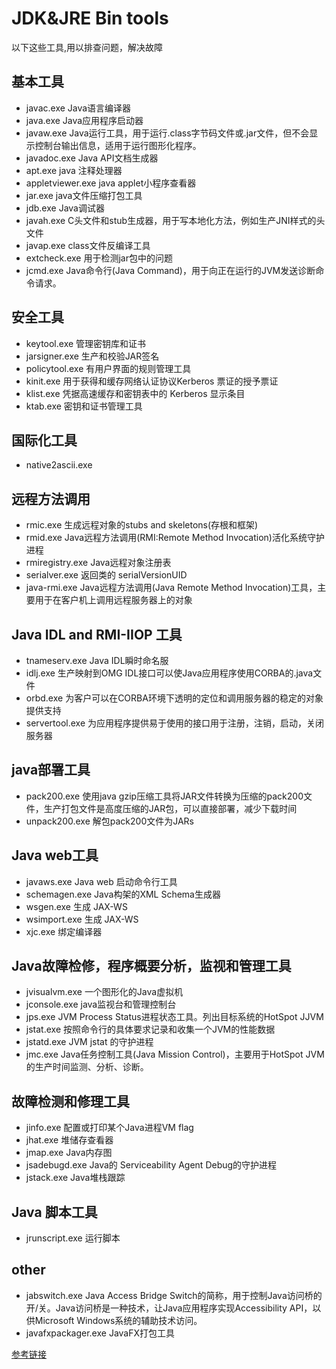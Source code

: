 # JDK&JRE Bin tools 
   以下这些工具,用以排查问题，解决故障
  
## 基本工具
* javac.exe	Java语言编译器
* java.exe	Java应用程序启动器
* javaw.exe	Java运行工具，用于运行.class字节码文件或.jar文件，但不会显示控制台输出信息，适用于运行图形化程序。
* javadoc.exe	Java API文档生成器
* apt.exe	java 注释处理器
* appletviewer.exe	java applet小程序查看器
* jar.exe	java文件压缩打包工具
* jdb.exe	Java调试器
* javah.exe	C头文件和stub生成器，用于写本地化方法，例如生产JNI样式的头文件
* javap.exe	class文件反编译工具
* extcheck.exe	用于检测jar包中的问题
* jcmd.exe	Java命令行(Java Command)，用于向正在运行的JVM发送诊断命令请求。

## 安全工具
* keytool.exe	管理密钥库和证书
* jarsigner.exe	生产和校验JAR签名
* policytool.exe	有用户界面的规则管理工具
* kinit.exe	用于获得和缓存网络认证协议Kerberos 票证的授予票证
* klist.exe	凭据高速缓存和密钥表中的 Kerberos 显示条目
* ktab.exe	密钥和证书管理工具

## 国际化工具
* native2ascii.exe 

## 远程方法调用
* rmic.exe	生成远程对象的stubs and skeletons(存根和框架)
* rmid.exe	Java远程方法调用(RMI:Remote Method Invocation)活化系统守护进程
* rmiregistry.exe	Java远程对象注册表
* serialver.exe	返回类的 serialVersionUID
* java-rmi.exe	Java远程方法调用(Java Remote Method Invocation)工具，主要用于在客户机上调用远程服务器上的对象

## Java IDL and RMI-IIOP 工具
* tnameserv.exe	Java IDL瞬时命名服
* idlj.exe	生产映射到OMG IDL接口可以使Java应用程序使用CORBA的.java文件
* orbd.exe	为客户可以在CORBA环境下透明的定位和调用服务器的稳定的对象提供支持
* servertool.exe	为应用程序提供易于使用的接口用于注册，注销，启动，关闭服务器

## java部署工具
* pack200.exe	使用java gzip压缩工具将JAR文件转换为压缩的pack200文件，生产打包文件是高度压缩的JAR包，可以直接部署，减少下载时间
* unpack200.exe	解包pack200文件为JARs

## Java web工具
* javaws.exe	Java web 启动命令行工具
* schemagen.exe	Java构架的XML Schema生成器
* wsgen.exe	生成 JAX-WS
* wsimport.exe	生成 JAX-WS
* xjc.exe	绑定编译器

## Java故障检修，程序概要分析，监视和管理工具
* jvisualvm.exe	一个图形化的Java虚拟机
* jconsole.exe	java监视台和管理控制台
* jps.exe	JVM Process Status进程状态工具。列出目标系统的HotSpot JJVM
* jstat.exe	按照命令行的具体要求记录和收集一个JVM的性能数据
* jstatd.exe	JVM jstat 的守护进程
* jmc.exe	Java任务控制工具(Java Mission Control)，主要用于HotSpot JVM的生产时间监测、分析、诊断。

## 故障检测和修理工具
* jinfo.exe	配置或打印某个Java进程VM flag
* jhat.exe	堆储存查看器
* jmap.exe	Java内存图
* jsadebugd.exe	Java的 Serviceability Agent Debug的守护进程
* jstack.exe	Java堆栈跟踪

## Java 脚本工具
* jrunscript.exe	运行脚本

## other
* jabswitch.exe	Java Access Bridge Switch的简称，用于控制Java访问桥的开/关。Java访问桥是一种技术，让Java应用程序实现Accessibility API，以供Microsoft Windows系统的辅助技术访问。
* javafxpackager.exe	JavaFX打包工具  


[参考链接](http://www.codingwhy.com/view/858.html 'jdk bin目录下工具介绍')
